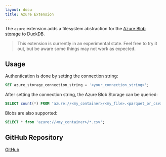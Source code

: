 ```yaml
---
layout: docu
title: Azure Extension
---
```


The `azure` extension adds a filesystem abstraction for the [Azure Blob storage](https://azure.microsoft.com/en-us/products/storage/blobs) to DuckDB.

> This extension is currently in an experimental state. Feel free to try it out, but be aware some things may not work as expected.

## Usage

Authentication is done by setting the connection string:

```sql
SET azure_storage_connection_string = '<your_connection_string>';
```

After setting the connection string, the Azure Blob Storage can be queried:

```sql
SELECT count(*) FROM 'azure://<my_container>/<my_file>.<parquet_or_csv>';
```

Blobs are also supported:

```sql
SELECT * from 'azure://<my_container>/*.csv';
```

## GitHub Repository

[<span class="github">GitHub</span>](https://github.com/duckdblabs/duckdb_azure)

